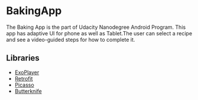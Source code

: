# BakingApp
The Baking App is the part of Udacity Nanodegree Android Program. This app has adaptive UI for phone as well as Tablet.The user can select a recipe and see a video-guided steps for how to complete it.

## Libraries
* [ExoPlayer](https://github.com/google/ExoPlayer)
* [Retrofit](https://github.com/square/retrofit)
* [Picasso](https://github.com/square/picasso)
* [Butterknife](https://github.com/JakeWharton/butterknife)
